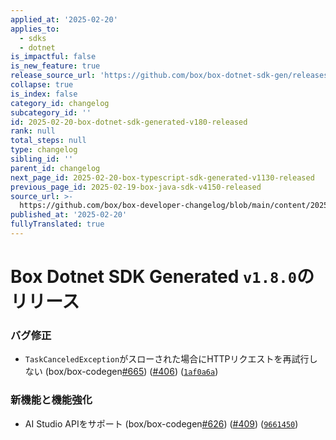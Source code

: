 ```yaml
---
applied_at: '2025-02-20'
applies_to:
  - sdks
  - dotnet
is_impactful: false
is_new_feature: true
release_source_url: 'https://github.com/box/box-dotnet-sdk-gen/releases/tag/v1.8.0'
collapse: true
is_index: false
category_id: changelog
subcategory_id: ''
id: 2025-02-20-box-dotnet-sdk-generated-v180-released
rank: null
total_steps: null
type: changelog
sibling_id: ''
parent_id: changelog
next_page_id: 2025-02-20-box-typescript-sdk-generated-v1130-released
previous_page_id: 2025-02-19-box-java-sdk-v4150-released
source_url: >-
  https://github.com/box/box-developer-changelog/blob/main/content/2025/02-20-box-dotnet-sdk-generated-v180-released.md
published_at: '2025-02-20'
fullyTranslated: true
---
```

# Box Dotnet SDK Generated `v1.8.0`のリリース

### バグ修正

* `TaskCanceledException`がスローされた場合にHTTPリクエストを再試行しない (box/box-codegen[#665][1]) ([#406][2]) ([`1af0a6a`][3])

### 新機能と機能強化

* AI Studio APIをサポート (box/box-codegen[#626][4]) ([#409][5]) ([`9661450`][6])

[1]: https://github.com/box/box-dotnet-sdk-gen/issues/665

[2]: https://github.com/box/box-dotnet-sdk-gen/issues/406

[3]: https://github.com/box/box-dotnet-sdk-gen/commit/1af0a6aaf5f1e80f092ce506abe1cc01bf110bb8

[4]: https://github.com/box/box-dotnet-sdk-gen/issues/626

[5]: https://github.com/box/box-dotnet-sdk-gen/issues/409

[6]: https://github.com/box/box-dotnet-sdk-gen/commit/966145021d4a1dd450cd199cc9ed3e9457f5a141
